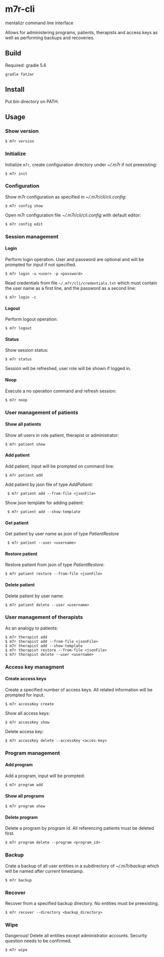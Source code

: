 # m7r-cli

mentalizr command line interface

Allows for administering programs, patients, therapists and access keys as well as
performing backups and recoveries.

## Build

Required: gradle 5.6

    gradle fatJar

## Install

Put *bin* directory on PATH.

## Usage     
     
### Show version

    $ m7r version     
     
### Initialize

Initialize `m7r`, create configuration directory under *~/.m7r* if not preexisting:

    $ m7r init
    
### Configuration
    
Show m7r configuration as specified in *~/.m7r/cli/cli.config*:

    $ m7r config show
    
Open m7r configuration file *~/.m7r/cli/cli.config* with default editor:

    $ m7r config edit
     
### Session management

#### Login

Perform login operation. User and password are optional and will be prompted for input if not specified.

    $ m7r login -u <user> -p <password>
   
Read credentials from file `~/.m7r/cli/credentials.txt` 
which must contain the user name as a first line, and the password as a second line:
    
    $ m7r login -c 
    
#### Logout

Perform logout operation:

    $ m7r logout
    
#### Status

Show session status:

    $ m7r status
    
Session will be refreshed, user role will be shown if logged in.
    
#### Noop

Execute a no operation command and refresh session:

    $ m7r noop
    
### User management of patients

#### Show all patients

Show all users in role patient, therapist or administrator:

    $ m7r patient show
    
#### Add patient

Add patient, input will be prompted on command line:

    $ m7r patient add
    
Add patient by json file of type *AddPatient*:
 
     $ m7r patient add --from-file <jsonFile>
     
Show json template for adding patient:
 
     $ m7r patient add --show-template
     
 #### Get patient
 
 Get patient by user name as json of type *PatientRestore* 
 
     $ m7r patient --user <username>
     
#### Restore patient

Restore patient from json of type *PatientRestore*:

    $ m7r patient restore --from-file <jsonFile>
    
#### Delete patient

Delete patient by user name:

    $ m7r patient delete --user <username>
     
### User management of therapists

As an analogy to patients:

    $ m7r therapist add
    $ m7r therapist add --from-file <jsonFile>
    $ m7r therapist add --show-template
    $ m7r therapist restore --from-file <jsonFile> 
    $ m7r therapist delete --user <username>

### Access key managment

#### Create access keys

Create a specified number of access keys. All related information will
be prompted for input.

    $ m7r accessKey create
    
Show all access keys:

    $ m7r accessKey show
    
Delete access key:

    $ m7r accessKey delete --accessKey <acces-key>

### Program management

#### Add program

Add a program, input will be prompted:

    $ m7r program add
    
#### Show all programs

    $ m7r program show
    
#### Delete program

Delete a program by program id. 
All referencing patients must be deleted first.
 
    $ m7r program delete --program <program_id>
    
### Backup

Crate a backup of all user entities in a subdirectory of 
*~/.m7r/backup* which will be named after current timestamp.

    $ m7r backup

### Recover

Recover from a specified backup directory. 
No entities must be preexisting.

    $ m7r recover --directory <backup_directory>
    
### Wipe

Dangerous! Delete all entities except administrator accounts.
Security question needs to be confirmed.

    $ m7r wipe
    